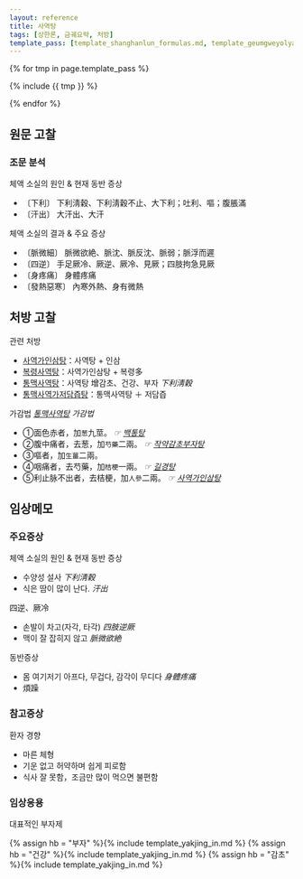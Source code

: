 ```yaml
---
layout: reference
title: 사역탕
tags: [상한론, 금궤요략, 처방]
template_pass: [template_shanghanlun_formulas.md, template_geumgweyolyag_formulas.md, template_etc_formulas.md]
---
```



{% for tmp in page.template_pass %}

{% include {{ tmp }} %}

{% endfor %}



## 원문 고찰

### 조문 분석

체액 소실의 원인 & 현재 동반 증상
* 〔下利〕 下利淸穀、下利淸穀不止、大下利；吐利、嘔；腹脹滿
* 〔汗出〕 大汗出、大汗

체액 소실의 결과 & 주요 증상
* 〔脈微細〕 脈微欲絶、脈沈、脈反沈、脈弱；脈浮而遲
* 〔四逆〕 手足厥冷、厥逆、厥冷、見厥；四肢拘急見厥
* 〔身疼痛〕 身體疼痛
* 〔發熱惡寒〕 內寒外熱、身有微熱


## 처방 고찰

관련 처방
* [사역가인삼탕]({{site.formulaurl}}/사역가인삼탕)：사역탕 + 인삼
* [복령사역탕]({{site.formulaurl}}/복령사역탕)：사역가인삼탕 + 복령多
* [통맥사역탕]({{site.formulaurl}}/통맥사역탕)：사역탕 增감초、건강、부자 _下利淸穀_
* [통맥사역가저담즙탕]({{site.formulaurl}}/통맥사역가저담즙탕)：통맥사역탕 ＋ 저담즙

가감법 _[통맥사역탕]({{site.formulaurl}}/통맥사역탕) 가감법_
* ①面色赤者，加`葱`九莖。 _☞ [백통탕]({{site.formulaurl}}/백통탕)_
* ②腹中痛者，去葱，加`芍藥`二兩。 _☞ [작약감초부자탕]({{site.formulaurl}}/작약감초부자탕)_
* ③嘔者，加`生薑`二兩。
* ④咽痛者，去芍藥，加`桔梗`一兩。 _☞ [길경탕]({{site.formulaurl}}/길경탕)_
* ⑤利止脉不出者，去桔梗，加`人參`二兩。 _☞ [사역가인삼탕]({{site.formulaurl}}/사역가인삼탕)_


## 임상메모


### 주요증상

체액 소실의 원인 & 현재 동반 증상
* 수양성 설사 _下利淸穀_
* 식은 땀이 많이 난다. _汗出_

四逆、厥冷
* 손발이 차고(자각, 타각) _四肢逆厥_
* 맥이 잘 잡히지 않고 _脈微欲絶_

동반증상
* 몸 여기저기 아프다, 무겁다, 감각이 무디다 _身體疼痛_
* 煩躁

### 참고증상

환자 경향
* 마른 체형
* 기운 없고 허약하며 쉽게 피로함
* 식사 잘 못함，조금만 많이 먹으면 불편함

### 임상응용

대표적인 부자제

{% assign hb = "부자" %}{% include template_yakjing_in.md %}
{% assign hb = "건강" %}{% include template_yakjing_in.md %}
{% assign hb = "감초" %}{% include template_yakjing_in.md %}
